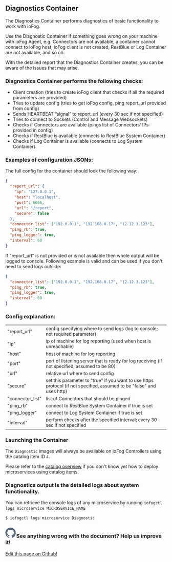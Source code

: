 ## Diagnostics Container

The Diagnostics Container performs diagnostics of basic functionality to work with ioFog.

Use the Diagnostic Container if something goes wrong on your machine with ioFog Agent, e.g. Connectors are not available, a container cannot connect to ioFog host, ioFog client is not created, RestBlue or Log Container are not available, and so on.

With the detailed report that the Diagnostics Container creates, you can be aware of the issues that may arise.

### Diagnostics Container performs the following checks:

- Client creation (tries to create ioFog client that checks if all the required parameters are provided)
- Tries to update config (tries to get ioFog config, ping report_url provided from config)
- Sends HEARTBEAT “signal” to report_url (every 30 sec if not specified)
- Tries to connect to Sockets (Control and Message Websockets)
- Checks if Connectors are available (pings list of Connectors’ IPs provided in config)
- Checks if RestBlue is available (connects to RestBlue System Container)
- Checks if Log Container is available (connects to Log System Container).<br>

### Examples of configuration JSONs:

The full config for the container should look the following way:

```json
{
  "report_url": {
    "ip": "127.0.0.1",
    "host": "localhost",
    "port": 6666,
    "url": "/report",
    "secure": false
  },
  "connector_list": ["192.0.0.1", "192.168.0.17", "12.12.3.123"],
  "ping_rb": true,
  "ping_logger": true,
  "interval": 60
}
```

If "report_url" is not provided or is not available then whole output will be logged to console. Following example is valid and can be used if you don't need to send logs outside:

```json
{
  "connector_list": ["192.0.0.1", "192.168.0.17", "12.12.3.123"],
  "ping_rb": true,
  "ping_logger": true,
  "interval": 60
}
```

### Config explanation:

|                  |                                                                                                                        |
| ---------------- | ---------------------------------------------------------------------------------------------------------------------- |
| "report_url"     | config specifying where to send logs (log to console; not required parameter)                                          |
| "ip"             | ip of machine for log reporting (used when host is unreachable)                                                        |
| "host"           | host of machine for log reporting                                                                                      |
| "port"           | port of listening server that is ready for log receiving (if not specified, assumed to be 80)                          |
| "url"            | relative url where to send config                                                                                      |
| "secure"         | set this parameter to "true" if you want to use https protocol (if not specified, assumed to be "false" and uses http) |
| "connector_list" | list of Connectors that should be pinged                                                                               |
| "ping_rb"        | connect to RestBlue System Container if true is set                                                                    |
| "ping_logger"    | connect to Log System Container if true is set                                                                         |
| "interval"       | perform checks after the specified interval; every 30 sec if not specified                                             |

### Launching the Container

The `Diagnostic` images will always be available on ioFog Controllers using the catalog item ID `4`.

Please refer to the [catalog overview](../microservices/microservice-registry-catalog.html) if you don't know yet how to deploy microservices using catalog items.

### Diagnostics output is the detailed logs about system functionality.

You can retrieve the console logs of any microservice by running `iofogctl logs microservice MICROSERVICE_NAME`

```console
$ iofogctl logs microservice Diagnostic
```

<aside class="notifications contribute">
  <h3><img src="/images/icos/ico-github.svg" alt="">See anything wrong with the document? Help us improve it!</h3>
  <a href="https://github.com/eclipse-iofog/iofog.org/edit/develop/content/docs/2.0.0/reference-microserivces-catalog/diagnostics.md"
    target="_blank">
    <p>Edit this page on Github!</p>
  </a>
</aside>

